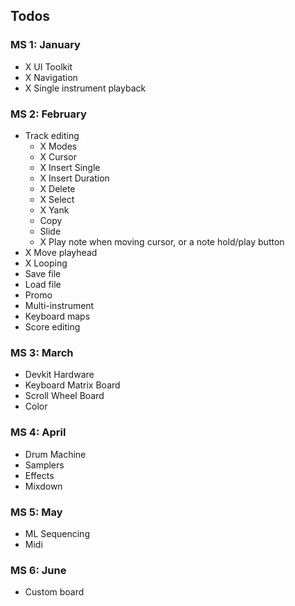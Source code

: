 ## Todos

### MS 1: January

- X UI Toolkit
- X Navigation
- X Single instrument playback

### MS 2: February

- Track editing
  - X Modes
  - X Cursor
  - X Insert Single
  - X Insert Duration
  - X Delete
  - X Select
  - X Yank
  - Copy
  - Slide
  - X Play note when moving cursor, or a note hold/play button
- X Move playhead
- X Looping
- Save file
- Load file
- Promo
- Multi-instrument
- Keyboard maps
- Score editing

### MS 3: March

- Devkit Hardware
- Keyboard Matrix Board
- Scroll Wheel Board
- Color

### MS 4: April

- Drum Machine
- Samplers
- Effects
- Mixdown

### MS 5: May

- ML Sequencing
- Midi

### MS 6: June

- Custom board
